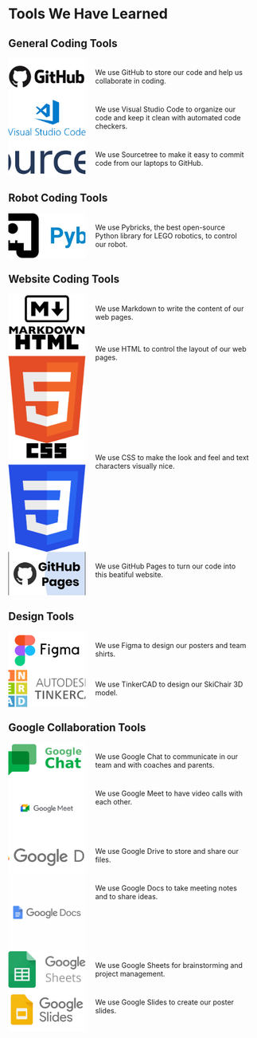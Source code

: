 <!-- markdownlint-disable MD033 -->

# Tools We Have Learned

## General Coding Tools

<div style="display: flex; flex-direction: column;">

  <div style="display: flex; align-items: stretch;">
    <div style="flex: 1; display: flex;">
      <img src="Media/Images/Learned-Tools/GitHub.png" alt="GitHub" style="width: 100%; object-fit: cover;"/>
    </div>
    <div style="flex: 2; padding: 20px;">
      We use GitHub to store our code and help us collaborate in coding.
    </div>
  </div>

  <div style="display: flex; align-items: stretch;">
    <div style="flex: 1; display: flex;">
      <img src="Media/Images/Learned-Tools/Visual-Studio-Code.png" alt="Visual Studio Code" style="width: 100%; object-fit: cover;"/>
    </div>
    <div style="flex: 2; padding: 20px;">
      We use Visual Studio Code to organize our code and keep it clean with automated code checkers.
    </div>
  </div>

  <div style="display: flex; align-items: stretch;">
    <div style="flex: 1; display: flex;">
      <img src="Media/Images/Learned-Tools/Sourcetree.png" alt="Sourcetree" style="width: 100%; object-fit: cover;"/>
    </div>
    <div style="flex: 2; padding: 20px;">
      We use Sourcetree to make it easy to commit code from our laptops to GitHub.
    </div>
  </div>

</div>

## Robot Coding Tools

<div style="display: flex; flex-direction: column;">

  <div style="display: flex; align-items: stretch;">
    <div style="flex: 1; display: flex;">
      <img src="Media/Images/Learned-Tools/Pybricks.png" alt="Pybricks" style="width: 100%; object-fit: cover;"/>
    </div>
    <div style="flex: 2; padding: 20px;">
      We use Pybricks, the best open-source Python library for LEGO robotics, to control our robot.
    </div>
  </div>

</div>

## Website Coding Tools

<div style="display: flex; flex-direction: column;">

  <div style="display: flex; align-items: stretch;">
    <div style="flex: 1; display: flex;">
      <img src="Media/Images/Learned-Tools/Markdown.jpg" alt="Markdown" style="width: 100%; object-fit: cover;"/>
    </div>
    <div style="flex: 2; padding: 20px;">
      We use Markdown to write the content of our web pages.
    </div>
  </div>

  <div style="display: flex; align-items: stretch;">
    <div style="flex: 1; display: flex;">
      <img src="Media/Images/Learned-Tools/HTML.png" alt="HTML" style="width: 100%; object-fit: cover;"/>
    </div>
    <div style="flex: 2; padding: 20px;">
      We use HTML to control the layout of our web pages.
    </div>
  </div>

  <div style="display: flex; align-items: stretch;">
    <div style="flex: 1; display: flex;">
      <img src="Media/Images/Learned-Tools/CSS.png" alt="CSS" style="width: 100%; object-fit: cover;"/>
    </div>
    <div style="flex: 2; padding: 20px;">
      We use CSS to make the look and feel and text characters visually nice.
    </div>
  </div>

  <div style="display: flex; align-items: stretch;">
    <div style="flex: 1; display: flex;">
      <img src="Media/Images/Learned-Tools/GitHub-Pages.jpg" alt="GitHub Pages" style="width: 100%; object-fit: cover;"/>
    </div>
    <div style="flex: 2; padding: 20px;">
      We use GitHub Pages to turn our code into this beatiful website.
    </div>
  </div>

</div>

## Design Tools

<div style="display: flex; flex-direction: column;">

  <div style="display: flex; align-items: stretch;">
    <div style="flex: 1; display: flex;">
      <img src="Media/Images/Learned-Tools/Figma.png" alt="Figma" style="width: 100%; object-fit: cover;"/>
    </div>
    <div style="flex: 2; padding: 20px;">
      We use Figma to design our posters and team shirts.
    </div>
  </div>

  <div style="display: flex; align-items: stretch;">
    <div style="flex: 1; display: flex;">
      <img src="Media/Images/Learned-Tools/TinkerCAD.png" alt="TinkerCAD" style="width: 100%; object-fit: cover;"/>
    </div>
    <div style="flex: 2; padding: 20px;">
      We use TinkerCAD to design our SkiChair 3D model.
    </div>
  </div>

</div>

## Google Collaboration Tools

<div style="display: flex; flex-direction: column;">

  <div style="display: flex; align-items: stretch;">
    <div style="flex: 1; display: flex;">
      <img src="Media/Images/Learned-Tools/Google-Chat.png" alt="Google Chat" style="width: 100%; object-fit: cover;"/>
    </div>
    <div style="flex: 2; padding: 20px;">
      We use Google Chat to communicate in our team and with coaches and parents.
    </div>
  </div>

  <div style="display: flex; align-items: stretch;">
    <div style="flex: 1; display: flex;">
      <img src="Media/Images/Learned-Tools/Google-Meet.jpg" alt="Google Meet" style="width: 100%; object-fit: cover;"/>
    </div>
    <div style="flex: 2; padding: 20px;">
      We use Google Meet to have video calls with each other.
    </div>
  </div>

  <div style="display: flex; align-items: stretch;">
    <div style="flex: 1; display: flex;">
      <img src="Media/Images/Learned-Tools/Google-Drive.png" alt="Google Drive" style="width: 100%; object-fit: cover;"/>
    </div>
    <div style="flex: 2; padding: 20px;">
      We use Google Drive to store and share our files.
    </div>
  </div>

  <div style="display: flex; align-items: stretch;">
    <div style="flex: 1; display: flex;">
      <img src="Media/Images/Learned-Tools/Google-Docs.png" alt="Google Docs" style="width: 100%; object-fit: cover;"/>
    </div>
    <div style="flex: 2; padding: 20px;">
      We use Google Docs to take meeting notes and to share ideas.
    </div>
  </div>

  <div style="display: flex; align-items: stretch;">
    <div style="flex: 1; display: flex;">
      <img src="Media/Images/Learned-Tools/Google-Sheets.png" alt="Google Sheets" style="width: 100%; object-fit: cover;"/>
    </div>
    <div style="flex: 2; padding: 20px;">
      We use Google Sheets for brainstorming and project management.
    </div>
  </div>

  <div style="display: flex; align-items: stretch;">
    <div style="flex: 1; display: flex;">
      <img src="Media/Images/Learned-Tools/Google-Slides.png" alt="Google-Slides" style="width: 100%; object-fit: cover;"/>
    </div>
    <div style="flex: 2; padding: 20px;">
      We use Google Slides to create our poster slides.
    </div>
  </div>

</div>
